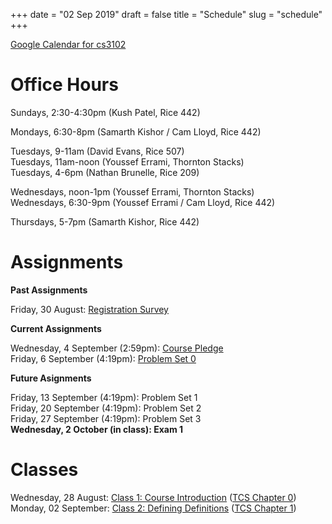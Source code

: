 +++
date = "02 Sep 2019"
draft = false
title = "Schedule"
slug = "schedule"
+++

[Google Calendar for cs3102](https://calendar.google.com/calendar?cid=ZmNwNTl2MHMzMDdobGlvM2E3b2s2bXUxOGtAZ3JvdXAuY2FsZW5kYXIuZ29vZ2xlLmNvbQ)

# Office Hours

Sundays, 2:30-4:30pm (Kush Patel, Rice 442)  

Mondays, 6:30-8pm (Samarth Kishor / Cam Lloyd, Rice 442)  

Tuesdays, 9-11am (David Evans, Rice 507)  
Tuesdays, 11am-noon (Youssef Errami, Thornton Stacks)  
Tuesdays, 4-6pm (Nathan Brunelle, Rice 209)  

Wednesdays, noon-1pm (Youssef Errami, Thornton Stacks)  
Wednesdays, 6:30-9pm (Youssef Errami / Cam Lloyd, Rice 442)  

Thursdays, 5-7pm (Samarth Kishor, Rice 442)

# Assignments

**Past Assignments**  

Friday, 30 August: [Registration Survey](/survey/)  

**Current Assignments**

Wednesday, 4 September (2:59pm): [Course Pledge](/pledgeposted)  
Friday, 6 September (4:19pm): [Problem Set 0](/ps0posted)  

**Future Asignments**

Friday, 13 September (4:19pm): Problem Set 1  
Friday, 20 September (4:19pm): Problem Set 2  
Friday, 27 September (4:19pm): Problem Set 3  
**Wednesday, 2 October (in class): Exam 1**  

# Classes

Wednesday, 28 August: [Class 1: Course Introduction](/lecture1/) ([TCS Chapter 0](/docs/tcs-chapter0.pdf))  
Monday, 02 September: [Class 2: Defining Definitions](/class2) ([TCS Chapter 1](/docs/tcs-chapter1.pdf))  


